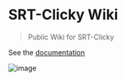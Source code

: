 # SRT-Clicky Wiki
> Public Wiki for SRT-Clicky

See the [documentation](https://github.com/endang-ismaya/srt-clicky-wiki/wiki)

![image](https://user-images.githubusercontent.com/42441496/208359724-ecd35330-e5d1-447c-9031-6de6bd76a5e3.png)

